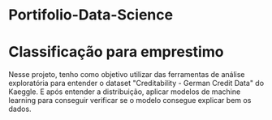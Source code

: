 # Portifolio-Data-Science

# Classificação para emprestimo

Nesse projeto, tenho como objetivo utilizar das ferramentas de análise exploratória para entender o dataset "Creditability - German Credit Data" do Kaeggle. E após entender a distribuição, aplicar modelos de machine learning para conseguir verificar se o modelo consegue explicar bem os dados. 

